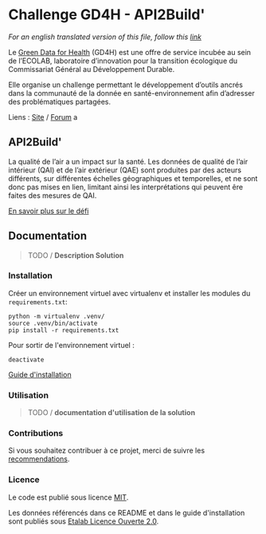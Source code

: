 # Challenge GD4H - API2Build'

*For an english translated version of this file, follow this [link](/README.en.md)*

Le <a href="https://gd4h.ecologie.gouv.fr/" target="_blank" rel="noreferrer">Green Data for Health</a> (GD4H) est une offre de service incubée au sein de l’ECOLAB, laboratoire d’innovation pour la transition écologique du Commissariat Général au Développement Durable.

Elle organise un challenge permettant le développement d’outils ancrés dans la communauté de la donnée en santé-environnement afin d’adresser des problématiques partagées.

Liens : 
<a href="https://challenge.gd4h.ecologie.gouv.fr/" target="_blank" rel="noreferrer">Site</a> / 
<a href="https://forum.challenge.gd4h.ecologie.gouv.fr/" target="_blank" rel="noreferrer">Forum</a>
a

## API2Build'

La qualité de l’air a un impact sur la santé. Les données de qualité de l’air intérieur (QAI) et de l’air extérieur (QAE) sont produites par des acteurs différents, sur différentes échelles géographiques et temporelles, et ne sont donc pas mises en lien, limitant ainsi les interprétations qui peuvent êre faites des mesures de QAI.

<a href="https://challenge.gd4h.ecologie.gouv.fr/defi/?topic=11" target="_blank" rel="noreferrer">En savoir plus sur le défi</a>

## **Documentation**

>TODO / **Description Solution**

### **Installation**

Créer un environnement virtuel avec virtualenv et installer les modules du `requirements.txt`:

```
python -m virtualenv .venv/
source .venv/bin/activate
pip install -r requirements.txt
```

Pour sortir de l'environnement virtuel :

```
deactivate
```

[Guide d'installation](/INSTALL.md)

### **Utilisation**

>TODO / **documentation d'utilisation de la solution**

### **Contributions**

Si vous souhaitez contribuer à ce projet, merci de suivre les [recommendations](/CONTRIBUTING.md).

### **Licence**

Le code est publié sous licence [MIT](/licence.MIT).

Les données référencés dans ce README et dans le guide d'installation sont publiés sous [Etalab Licence Ouverte 2.0](/licence.etalab-2.0).